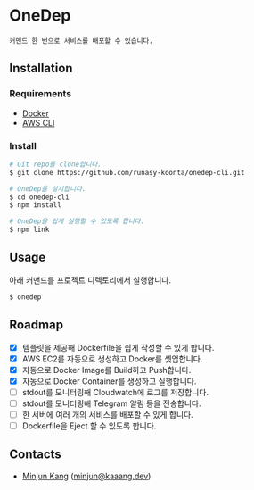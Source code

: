 # OneDep
```text
커맨드 한 번으로 서비스를 배포할 수 있습니다.
```

## Installation
### Requirements
- [Docker](https://docs.docker.com/install/)
- [AWS CLI](https://docs.aws.amazon.com/cli/latest/userguide/cli-chap-install.html)

### Install
```bash
# Git repo를 clone합니다.
$ git clone https://github.com/runasy-koonta/onedep-cli.git

# OneDep을 설치합니다.
$ cd onedep-cli
$ npm install

# OneDep을 쉽게 실행할 수 있도록 합니다.
$ npm link
```

## Usage
아래 커맨드를 프로젝트 디렉토리에서 실행합니다.
```bash
$ onedep
```

## Roadmap
- [x] 템플릿을 제공해 Dockerfile을 쉽게 작성할 수 있게 합니다.
- [x] AWS EC2를 자동으로 생성하고 Docker를 셋업합니다.
- [x] 자동으로 Docker Image를 Build하고 Push합니다.
- [x] 자동으로 Docker Container를 생성하고 실행합니다.
- [ ] stdout를 모니터링해 Cloudwatch에 로그를 저장합니다.
- [ ] stdout를 모니터링해 Telegram 알림 등을 전송합니다.
- [ ] 한 서버에 여러 개의 서비스를 배포할 수 있게 합니다.
- [ ] Dockerfile을 Eject 할 수 있도록 합니다.

## Contacts
- [Minjun Kang](https://github.com/runasy-koonta) ([minjun@kaaang.dev](mailto:minjun@kaaang.dev))
